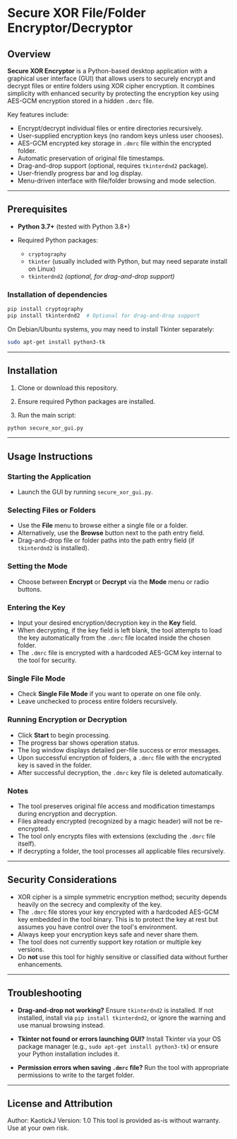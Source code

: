 # Secure XOR File/Folder Encryptor/Decryptor

## Overview

**Secure XOR Encryptor** is a Python-based desktop application with a graphical user interface (GUI) that allows users to securely encrypt and decrypt files or entire folders using XOR cipher encryption. It combines simplicity with enhanced security by protecting the encryption key using AES-GCM encryption stored in a hidden `.dmrc` file.

Key features include:

* Encrypt/decrypt individual files or entire directories recursively.
* User-supplied encryption keys (no random keys unless user chooses).
* AES-GCM encrypted key storage in `.dmrc` file within the encrypted folder.
* Automatic preservation of original file timestamps.
* Drag-and-drop support (optional, requires `tkinterdnd2` package).
* User-friendly progress bar and log display.
* Menu-driven interface with file/folder browsing and mode selection.

---

## Prerequisites

* **Python 3.7+** (tested with Python 3.8+)
* Required Python packages:

  * `cryptography`
  * `tkinter` (usually included with Python, but may need separate install on Linux)
  * `tkinterdnd2` *(optional, for drag-and-drop support)*

### Installation of dependencies

```bash
pip install cryptography
pip install tkinterdnd2  # Optional for drag-and-drop support
```

On Debian/Ubuntu systems, you may need to install Tkinter separately:

```bash
sudo apt-get install python3-tk
```

---

## Installation

1. Clone or download this repository.

2. Ensure required Python packages are installed.

3. Run the main script:

```bash
python secure_xor_gui.py
```

---

## Usage Instructions

### Starting the Application

* Launch the GUI by running `secure_xor_gui.py`.

### Selecting Files or Folders

* Use the **File** menu to browse either a single file or a folder.
* Alternatively, use the **Browse** button next to the path entry field.
* Drag-and-drop file or folder paths into the path entry field (if `tkinterdnd2` is installed).

### Setting the Mode

* Choose between **Encrypt** or **Decrypt** via the **Mode** menu or radio buttons.

### Entering the Key

* Input your desired encryption/decryption key in the **Key** field.
* When decrypting, if the key field is left blank, the tool attempts to load the key automatically from the `.dmrc` file located inside the chosen folder.
* The `.dmrc` file is encrypted with a hardcoded AES-GCM key internal to the tool for security.

### Single File Mode

* Check **Single File Mode** if you want to operate on one file only.
* Leave unchecked to process entire folders recursively.

### Running Encryption or Decryption

* Click **Start** to begin processing.
* The progress bar shows operation status.
* The log window displays detailed per-file success or error messages.
* Upon successful encryption of folders, a `.dmrc` file with the encrypted key is saved in the folder.
* After successful decryption, the `.dmrc` key file is deleted automatically.

### Notes

* The tool preserves original file access and modification timestamps during encryption and decryption.
* Files already encrypted (recognized by a magic header) will not be re-encrypted.
* The tool only encrypts files with extensions (excluding the `.dmrc` file itself).
* If decrypting a folder, the tool processes all applicable files recursively.

---

## Security Considerations

* XOR cipher is a simple symmetric encryption method; security depends heavily on the secrecy and complexity of the key.
* The `.dmrc` file stores your key encrypted with a hardcoded AES-GCM key embedded in the tool binary. This is to protect the key at rest but assumes you have control over the tool's environment.
* Always keep your encryption keys safe and never share them.
* The tool does not currently support key rotation or multiple key versions.
* Do **not** use this tool for highly sensitive or classified data without further enhancements.

---

## Troubleshooting

* **Drag-and-drop not working?**
  Ensure `tkinterdnd2` is installed. If not installed, install via `pip install tkinterdnd2`, or ignore the warning and use manual browsing instead.

* **Tkinter not found or errors launching GUI?**
  Install Tkinter via your OS package manager (e.g., `sudo apt-get install python3-tk`) or ensure your Python installation includes it.

* **Permission errors when saving `.dmrc` file?**
  Run the tool with appropriate permissions to write to the target folder.

---

## License and Attribution

Author: KaotickJ
Version: 1.0
This tool is provided as-is without warranty. Use at your own risk.
